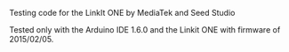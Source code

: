 Testing code for the LinkIt ONE by MediaTek and Seed Studio

Tested only with the Arduino IDE 1.6.0 and the Linkit ONE with
firmware of 2015/02/05.


